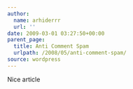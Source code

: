 ```yaml
---
author:
  name: arhiderrr
  url: ''
date: 2009-03-01 03:27:50+00:00
parent_page:
  title: Anti Comment Spam
  urlpath: /2008/05/anti-comment-spam/
source: wordpress
---
```


Nice article